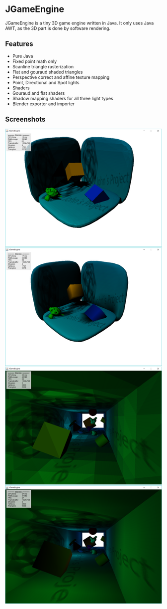 # JGameEngine

JGameEngine is a tiny 3D game engine written in Java. 
It only uses Java AWT, as the 3D part is done by software rendering.

## Features 
* Pure Java
* Fixed point math only
* Scanline triangle rasterization 
* Flat and gouraud shaded triangles
* Perspective correct and affine texture mapping
* Point, Directional and Spot lights
* Shaders
* Gouraud and flat shaders
* Shadow mapping shaders for all three light types
* Blender exporter and importer

## Screenshots
![Screenshot](Images/Example1.PNG "Example1")
![Screenshot](Images/Example2.PNG "Example2")
![Screenshot](Images/Example3.PNG "Example3")
![Screenshot](Images/Example4.PNG "Example4")